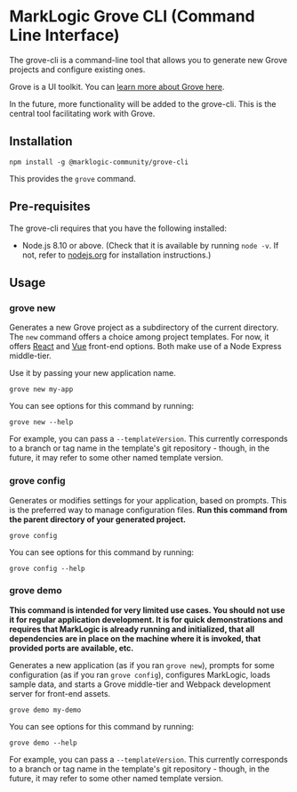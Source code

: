 # MarkLogic Grove CLI (Command Line Interface)

The grove-cli is a command-line tool that allows you to generate new Grove projects and configure existing ones.

Grove is a UI toolkit. You can [learn more about Grove here](https://wiki.marklogic.com/display/SAL/Grove).

In the future, more functionality will be added to the grove-cli. This is the central tool facilitating work with Grove.

## Installation

    npm install -g @marklogic-community/grove-cli

This provides the `grove` command.

## Pre-requisites

The grove-cli requires that you have the following installed:

- Node.js 8.10 or above. (Check that it is available by running `node -v`. If not, refer to [nodejs.org](https://nodejs.org) for installation instructions.)

## Usage

### grove new

Generates a new Grove project as a subdirectory of the current directory. The `new` command offers a choice among project templates. For now, it offers [React](https://project.marklogic.com/repo/projects/NACW/repos/grove-react-template/browse) and [Vue](https://project.marklogic.com/repo/users/gjosten/repos/grove-vue-template/browse) front-end options. Both make use of a Node Express middle-tier.

Use it by passing your new application name.

    grove new my-app

You can see options for this command by running:

    grove new --help

For example, you can pass a `--templateVersion`. This currently corresponds to a branch or tag name in the template's git repository - though, in the future, it may refer to some other named template version.

### grove config

Generates or modifies settings for your application, based on prompts. This is the preferred way to manage configuration files. **Run this command from the parent directory of your generated project.**

    grove config

You can see options for this command by running:

    grove config --help

### grove demo

**This command is intended for very limited use cases. You should not use it for regular application development. It is for quick demonstrations and requires that MarkLogic is already running and initialized, that all dependencies are in place on the machine where it is invoked, that provided ports are available, etc.**

Generates a new application (as if you ran `grove new`), prompts for some configuration (as if you ran `grove config`), configures MarkLogic, loads sample data, and starts a Grove middle-tier and Webpack development server for front-end assets.

    grove demo my-demo

You can see options for this command by running:

    grove demo --help

For example, you can pass a `--templateVersion`. This currently corresponds to a branch or tag name in the template's git repository - though, in the future, it may refer to some other named template version.

